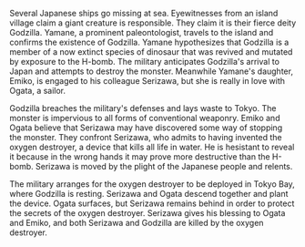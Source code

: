 ---
---

Several Japanese ships go missing at sea. Eyewitnesses from an island village
claim a giant creature is responsible. They claim it is their fierce deity
Godzilla. Yamane, a prominent paleontologist, travels to the island and confirms
the existence of Godzilla. Yamane hypothesizes that Godzilla is a member of a
now extinct species of dinosaur that was revived and mutated by exposure to the
H-bomb. The military anticipates Godzilla's arrival to Japan and attempts to
destroy the monster. Meanwhile Yamane's daughter, Emiko, is engaged to his
colleague Serizawa, but she is really in love with Ogata, a sailor.

Godzilla breaches the military's defenses and lays waste to Tokyo. The monster
is impervious to all forms of conventional weaponry. Emiko and Ogata believe
that Serizawa may have discovered some way of stopping the monster. They
confront Serizawa, who admits to having invented the oxygen destroyer, a device
that kills all life in water. He is hesistant to reveal it because in the wrong
hands it may prove more destructive than the H-bomb. Serizawa is moved by the
plight of the Japanese people and relents.

The military arranges for the oxygen destroyer to be deployed in Tokyo Bay,
where Godzilla is resting. Serizawa and Ogata descend together and plant the
device. Ogata surfaces, but Serizawa remains behind in order to protect the
secrets of the oxygen destroyer. Serizawa gives his blessing to Ogata and Emiko,
and both Serizawa and Godzilla are killed by the oxygen destroyer.
